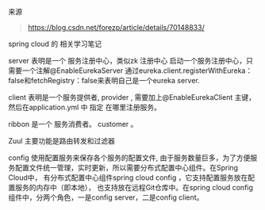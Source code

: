 
来源
> https://blog.csdn.net/forezp/article/details/70148833/

spring cloud 的 相关学习笔记

server 表明是一个 服务注册中心，类似zk 注册中心
启动一个服务注册中心，只需要一个注解@EnableEurekaServer
通过eureka.client.registerWithEureka：false和fetchRegistry：false来表明自己是一个eureka server.



client 表明是一个服务提供者, provider , 需要加上@EnableEurekaClient 主键，然后在application.yml 中 指定
在哪里注册服务。


ribbon  是一个 服务消费者。 customer 。 



Zuul  主要功能是路由转发和过滤器

config  使用配置服务来保存各个服务的配置文件,
  由于服务数量巨多，为了方便服务配置文件统一管理，实时更新，所以需要分布式配置中心组件。在Spring Cloud中，
  有分布式配置中心组件spring cloud config ，它支持配置服务放在配置服务的内存中（即本地），
  也支持放在远程Git仓库中。在spring cloud config 组件中，分两个角色，一是config server，二是config client。


